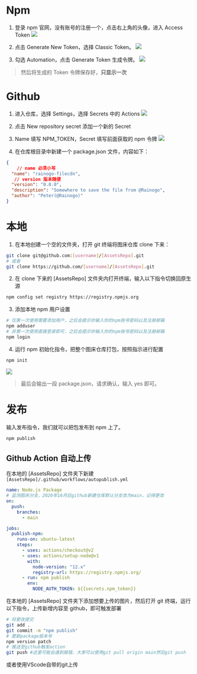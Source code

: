 # Npm
1. 登录 npm 官网，没有账号的注册一个，点击右上角的头像，进入 Access Token
![](https://blog.xxfer.cn/posts/a008ab16)

2. 点击 Generate New Token，选择 Classic Token。 
![](https://blog.xxfer.cn/posts/a008ab16)

3. 勾选 Automation，点击 Generate Token 生成令牌。
![](https://blog.xxfer.cn/posts/a008ab16)
> 然后将生成的 Token 令牌保存好，**只显示一次**

# Github
1. 进入仓库，选择 Settings，选择 Secrets 中的 Actions
![](https://blog.xxfer.cn/posts/a008ab16)

2. 点击 New repository secret 添加一个新的 Secret
3. Name 填写 NPM_TOKEN，Secret 填写前面获取的 npm 令牌
![](https://blog.xxfer.cn/posts/a008ab16)

4. 在仓库根目录中新建一个 package.json 文件，内容如下：
```json
{
    // name 必须小写
  "name": "rainogo-filecdn",
   // version 版本随便
  "version": "0.0.0",
  "description": "Somewhere to save the file from @Rainogo",
  "author": "Peter(@Rainogo)"
}
```

# 本地
1. 在本地创建一个空的文件夹，打开 git 终端将图床仓库 clone 下来：
```bash
git clone git@github.com:[username]/[AssetsRepo].git
# 或者
git clone https://github.com/[username]/[AssetsRepo].git
```

2. 在 clone 下来的 [AssetsRepo] 文件夹内打开终端，输入以下指令切换回原生源
```bash
npm config set registry https://registry.npmjs.org
```

3. 添加本地 npm 用户设置
```bash
# 仅第一次使用需要添加用户，之后会提示你输入你的npm账号密码以及注册邮箱
npm adduser
# 非第一次使用直接登录即可，之后会提示你输入你的npm账号密码以及注册邮箱
npm login
```

4. 运行 npm 初始化指令，把整个图床仓库打包，按照指示进行配置
```bash
npm init
```
![](https://blog.xxfer.cn/posts/a008ab16)
> 最后会输出一段 package.json，请求确认，输入 yes 即可。

# 发布
输入发布指令，我们就可以把包发布到 npm 上了。
```bash
npm publish
```

## Github Action 自动上传
在本地的 [AssetsRepo] 文件夹下新建 `[AssetsRepo]/.github/workflows/autopublish.yml`
```yml
name: Node.js Package
# 监测图床分支，2020年10月后github新建仓库默认分支改为main，记得更改
on:
  push:
    branches:
      - main

jobs:
  publish-npm:
    runs-on: ubuntu-latest
    steps:
      - uses: actions/checkout@v2
      - uses: actions/setup-node@v1
        with:
          node-version: "12.x"
          registry-url: https://registry.npmjs.org/
      - run: npm publish
        env:
          NODE_AUTH_TOKEN: ${{secrets.npm_token}}
```
在本地的 [AssetsRepo] 文件夹下添加想要上传的图片，然后打开 git 终端，运行以下指令，上传新增内容至 github，即可触发部署
```bash
# 将更改提交
git add .
git commit -m "npm publish"
# 更新package版本号
npm version patch
# 推送至github触发action
git push #这里可能会遇到报错，大家可以使用git pull origin main然后git push
```
或者使用VScode自带的git上传